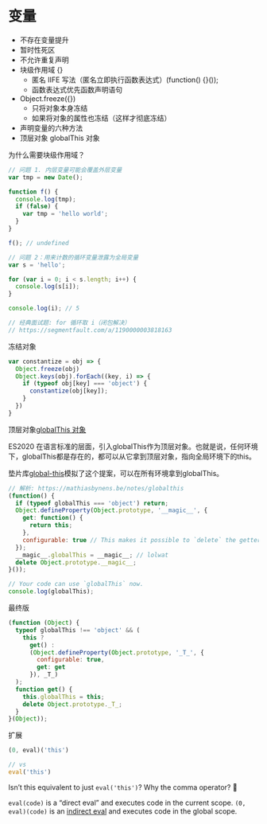 # 变量

- 不存在变量提升
- 暂时性死区
- 不允许重复声明
- 块级作用域 {}
  - 匿名 IIFE 写法（匿名立即执行函数表达式）(function() {}());
  - 函数表达式优先函数声明语句
- Object.freeze({})
  - 只将对象本身冻结
  - 如果将对象的属性也冻结（这样才彻底冻结）
- 声明变量的六种方法
- 顶层对象 globalThis 对象

为什么需要块级作用域？

```js
// 问题 1. 内层变量可能会覆盖外层变量
var tmp = new Date();

function f() {
  console.log(tmp);
  if (false) {
    var tmp = 'hello world';
  }
}

f(); // undefined

// 问题 2：用来计数的循环变量泄露为全局变量
var s = 'hello';

for (var i = 0; i < s.length; i++) {
  console.log(s[i]);
}

console.log(i); // 5

// 经典面试题: for 循环取 i（闭包解决）
// https://segmentfault.com/a/1190000003818163

```

冻结对象

```js
var constantize = obj => {
  Object.freeze(obj)
  Object.keys(obj).forEach((key, i) => {
    if (typeof obj[key] === 'object') {
      constantize(obj[key]);
    }
  })
}
```

顶层对象[globalThis 对象](https://es6.ruanyifeng.com/#docs/let#globalThis-%E5%AF%B9%E8%B1%A1)

ES2020 在语言标准的层面，引入globalThis作为顶层对象。也就是说，任何环境下，globalThis都是存在的，都可以从它拿到顶层对象，指向全局环境下的this。

垫片库[global-this](https://github.com/ungap/global-this)模拟了这个提案，可以在所有环境拿到globalThis。

```js
// 解析: https://mathiasbynens.be/notes/globalthis
(function() {
  if (typeof globalThis === 'object') return;
  Object.defineProperty(Object.prototype, '__magic__', {
    get: function() {
      return this;
    },
    configurable: true // This makes it possible to `delete` the getter later.
  });
  __magic__.globalThis = __magic__; // lolwat
  delete Object.prototype.__magic__;
}());

// Your code can use `globalThis` now.
console.log(globalThis);
```

最终版

```js
(function (Object) {
  typeof globalThis !== 'object' && (
    this ?
      get() :
      (Object.defineProperty(Object.prototype, '_T_', {
        configurable: true,
        get: get
      }), _T_)
  );
  function get() {
    this.globalThis = this;
    delete Object.prototype._T_;
  }
}(Object));
```

扩展

```js
(0, eval)('this')

// vs
eval('this')

```

Isn’t this equivalent to just `eval('this')`? Why the comma operator? 🤔

`eval(code)` is a “direct eval” and executes code in the current scope. `(0, eval)(code)` is an [indirect eval](https://2ality.com/2014/01/eval.html) and executes code in the global scope.

